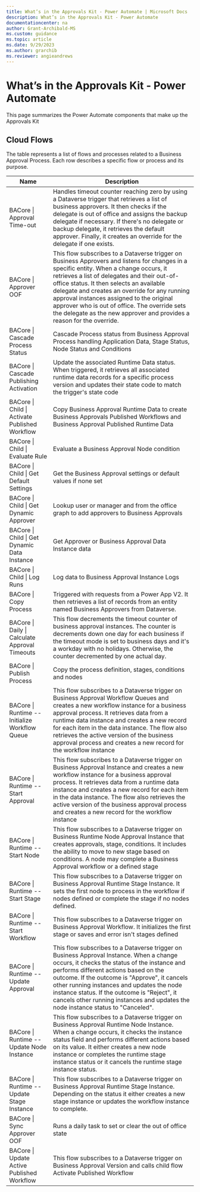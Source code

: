 ```yaml
---
title: What’s in the Approvals Kit - Power Automate | Microsoft Docs
description: What’s in the Approvals Kit - Power Automate
documentationcenter: na
author: Grant-Archibald-MS
ms.custom: guidance
ms.topic: article
ms.date: 9/29/2023
ms.author: grarchib
ms.reviewer: angieandrews
---
```


# What’s in the Approvals Kit - Power Automate

This page summarizes the Power Automate components that make up the Approvals Kit

## Cloud Flows

The table represents a list of flows and processes related to a Business Approval Process. Each row describes a specific flow or process and its purpose.

|Name                                             | Description |
|-------------------------------------------------|-------------|
|BACore \| Approval Time-out                      | Handles timeout counter reaching zero by using a Dataverse trigger that retrieves a list of business approvers. It then checks if the delegate is out of office and assigns the backup delegate if necessary. If there's no delegate or backup delegate, it retrieves the default approver. Finally, it creates an override for the delegate if one exists.|
|BACore \| Approver OOF                           | This flow subscribes to a Dataverse trigger on Business Approvers and listens for changes in a specific entity. When a change occurs, it retrieves a list of delegates and their out-of-office status. It then selects an available delegate and creates an override for any running approval instances assigned to the original approver who is out of office. The override sets the delegate as the new approver and provides a reason for the override.|
|BACore \| Cascade Process Status                 | Cascade Process status from Business Approval Process handling Application Data, Stage Status, Node Status and Conditions|
|BACore \| Cascade Publishing Activation          | Update the associated Runtime Data status. When triggered, it retrieves all associated runtime data records for a specific process version and updates their state code to match the trigger's state code |
|BACore \| Child \| Activate Published Workflow   | Copy Business Approval Runtime Data to create Business Approvals Published Workflows and Business Approval Published Runtime Data|
|BACore \| Child \| Evaluate Rule                 | Evaluate a Business Approval Node condition |
|BACore \| Child \| Get Default Settings          | Get the Business Approval settings or default values if none set |
|BACore \| Child \| Get Dynamic Approver          | Lookup user or manager and from the office graph to add approvers to Business Approvals |
|BACore \| Child \| Get Dynamic Data Instance     | Get Approver or Business Approval Data Instance data |
|BACore \| Child \| Log Runs                      | Log data to Business Approval Instance Logs |
|BACore \| Copy Process                           | Triggered with requests from a Power App V2. It then retrieves a list of records from an entity named Business Approvers from Dataverse.
|BACore \| Daily \| Calculate Approval Timeouts   | This flow decrements the timeout counter of business approval instances. The counter is decrements down one day for each business if the timeout mode is set to business days and it's a workday with no holidays. Otherwise, the counter decremented by one actual day.
|BACore \| Publish Process                        | Copy the process definition, stages, conditions and nodes |
|BACore \| Runtime \-\- Initialize Workflow Queue | This flow subscribes to a Dataverse trigger on Business Approval Workflow Queues and creates a new workflow instance for a business approval process. It retrieves data from a runtime data instance and creates a new record for each item in the data instance. The flow also retrieves the active version of the business approval process and creates a new record for the workflow instance
|BACore \| Runtime \-\- Start Approval            | This flow subscribes to a Dataverse trigger on Business Approval Instance and creates a new workflow instance for a business approval process. It retrieves data from a runtime data instance and creates a new record for each item in the data instance. The flow also retrieves the active version of the business approval process and creates a new record for the workflow instance
|BACore \| Runtime \-\- Start Node                | This flow subscribes to a Dataverse trigger on Business Runtime Node Approval Instance that creates approvals, stage, conditions. It includes the ability to move to new stage based on conditions. A node may complete a Business Approval workflow or a defined stage
|BACore \| Runtime \-\- Start Stage               | This flow subscribes to a Dataverse trigger on Business Approval Runtime Stage Instance. It sets the first node to process in the workflow if nodes defined or complete the stage if no nodes defined.
|BACore \| Runtime \-\- Start Workflow            | This flow subscribes to a Dataverse trigger on Business Approval Workflow. It initializes the first stage or saves and error isn't stages defined
|BACore \| Runtime \-\- Update Approval           | This flow subscribes to a Dataverse trigger on Business Approval Instance. When a change occurs, it checks the status of the instance and performs different actions based on the outcome. If the outcome is "Approve", it cancels other running instances and updates the node instance status. If the outcome is "Reject", it cancels other running instances and updates the node instance status to "Canceled".
|BACore \| Runtime \-\- Update Node Instance      | This flow subscribes to a Dataverse trigger on Business Approval Runtime Node Instance. When a change occurs, it checks the instance status field and performs different actions based on its value. It either creates a new node instance or completes the runtime stage instance status or it cancels the runtime stage instance status.
|BACore \| Runtime \-\- Update Stage Instance     |  This flow subscribes to a Dataverse trigger on Business Approval Runtime Stage Instance. Depending on the status it either creates a new stage instance or updates the workflow instance to complete.
|BACore \| Sync Approver OOF                      | Runs a daily task to set or clear the out of office state
|BACore \| Update Active Published Workflow       | This flow subscribes to a Dataverse trigger on Business Approval Version and calls child flow Activate Published Workflow
